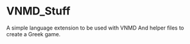 # VNMD_Stuff
A simple language extension to be used with VNMD
And helper files to create a Greek game.
